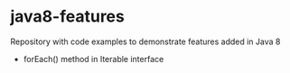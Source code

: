 # java8-features
Repository with code examples to demonstrate features added in Java 8

* forEach() method in Iterable interface
